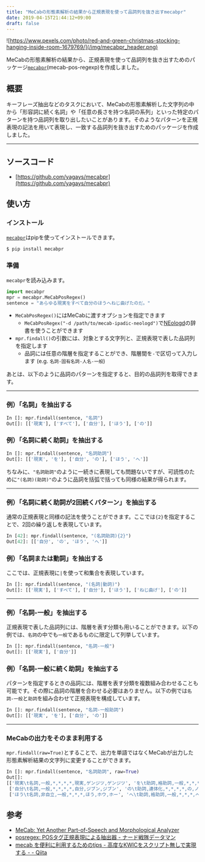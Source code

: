```yaml
---
title: "MeCabの形態素解析の結果から正規表現を使って品詞列を抜き出すmecabpr"
date: 2019-04-15T21:44:12+09:00
draft: false
---
```


![https://www.pexels.com/photo/red-and-green-christmas-stocking-hanging-inside-room-1679769/](/img/mecabpr_header.png)


MeCabの形態素解析の結果から、正規表現を使って品詞列を抜き出すためのパッケージ[`mecabpr`](https://github.com/yagays/mecabpr)(mecab-pos-regexp)を作成しました。

## 概要
キーフレーズ抽出などのタスクにおいて、MeCabの形態素解析した文字列の中から「形容詞に続く名詞」や「任意の長さを持つ名詞の系列」といった特定のパターンを持つ品詞列を取り出したいことがあります。そのようなパターンを正規表現の記法を用いて表現し、一致する品詞列を抜き出すためのパッケージを作成しました。

---

## ソースコード

- [https://github.com/yagays/mecabpr](https://github.com/yagays/mecabpr)


## 使い方
### インストール
[`mecabpr`](https://pypi.org/project/mecabpr/)はpipを使ってインストールできます。

```sh
$ pip install mecabpr
```

### 準備
`mecabpr`を読み込みます。

```py
import mecabpr
mpr = mecabpr.MeCabPosRegex()
sentence = "あらゆる現実をすべて自分のほうへねじ曲げたのだ。"
```

- `MeCabPosRegex()`にはMeCabに渡すオプションを指定できます
  - `MeCabPosRegex("-d /path/to/mecab-ipadic-neologd")`で[NEologd](https://github.com/neologd/mecab-ipadic-neologd)の辞書を使うことができます
- `mpr.findall()`の引数には、対象とする文字列と、正規表現で表した品詞列を指定します
  - 品詞には任意の階層を指定することができ、階層間を`-`で区切って入力します (e.g. `名詞-固有名詞-人名-一般`)

あとは、以下のように品詞のパターンを指定すると、目的の品詞列を取得できます。

---

### 例）「名詞」を抽出する

```py
In []: mpr.findall(sentence, "名詞")
Out[]: [['現実'], ['すべて'], ['自分'], ['ほう'], ['の']]
```

### 例）「名詞に続く助詞」を抽出する

```py
In []: mpr.findall(sentence, "名詞助詞")
Out[]: [['現実', 'を'], ['自分', 'の'], ['ほう', 'へ']]
```

ちなみに、`"名詞助詞"`のように一続きに表現しても問題ないですが、可読性のために`"(名詞)(助詞)"`のように品詞を括弧で括っても同様の結果が得られます。

---

### 例）「名詞に続く助詞が2回続くパターン」を抽出する
通常の正規表現と同様の記法を使うことができます。ここでは`{2}`を指定することで、2回の繰り返しを表現しています。

```py
In [42]: mpr.findall(sentence, "(名詞助詞){2}")
Out[42]: [['自分', 'の', 'ほう', 'へ']]
```

### 例）「名詞または動詞」を抽出する
ここでは、正規表現に`|`を使って和集合を表現しています。

```py
In []: mpr.findall(sentence, "(名詞|動詞)")
Out[]: [['現実'], ['すべて'], ['自分'], ['ほう'], ['ねじ曲げ'], ['の']]
```

---

### 例）「名詞-一般」を抽出する
正規表現で表した品詞列には、階層を表す分類も用いることができます。以下の例では、`名詞`の中でも`一般`であるものに限定して列挙しています。

```py
In []: mpr.findall(sentence, "名詞-一般")
Out[]: [['現実'], ['自分']]
```

### 例）「名詞-一般に続く助詞」を抽出する
パターンを指定するときの品詞には、階層を表す分類を複数組み合わせることも可能です。その際に品詞の階層を合わせる必要はありません。以下の例では`名詞-一般`と`助詞`を組み合わせて正規表現を構成しています。

```py
In []: mpr.findall(sentence, "名詞-一般助詞")
Out[]: [['現実', 'を'], ['自分', 'の']]
```

---

### MeCabの出力をそのまま利用する
`mpr.findall(raw=True)`とすることで、出力を単語ではなくMeCabが出力した形態素解析結果の文字列に変更することができます。

```py
In []: mpr.findall(sentence, "名詞助詞", raw=True)
Out[]:
[['現実\t名詞,一般,*,*,*,*,現実,ゲンジツ,ゲンジツ', 'を\t助詞,格助詞,一般,*,*,*,を,ヲ,ヲ'],
 ['自分\t名詞,一般,*,*,*,*,自分,ジブン,ジブン', 'の\t助詞,連体化,*,*,*,*,の,ノ,ノ'],
 ['ほう\t名詞,非自立,一般,*,*,*,ほう,ホウ,ホー', 'へ\t助詞,格助詞,一般,*,*,*,へ,ヘ,エ']]
```


## 参考

- [MeCab: Yet Another Part\-of\-Speech and Morphological Analyzer](http://taku910.github.io/mecab/)
- [posregex: POSタグ正規表現による抽出器 \- ナード戦隊データマン](http://datanerd.hateblo.jp/entry/2018/12/15/071646)
- [mecab を便利に利用するためのtips \- 高度なKWICをスクリプト無しで実現する \- \- Qiita](https://qiita.com/tkngue/items/640c5b84c16252833a8d)
